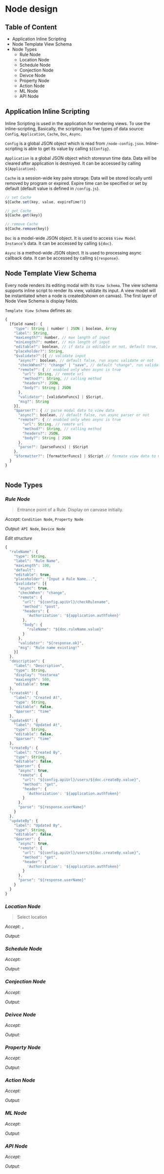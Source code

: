 # Node design
## Table of Content
  - Application Inline Scripting
  - Node Template View Schema
  - Node Types
    - Rule Node
    - Location Node
    - Schedule Node
    - Conjection Node
    - Deivce Node
    - Property Node
    - Action Node
    - ML Node
    - API Node

## Application Inline Scripting
  Inline Scripting is used in the application for rendering views. To use the inline-scripting,  Basically, the scripting has five types of data source: `Config`, `Application`, `Cache`, `Doc`, `Async`. 

  `Config` is a global JSON object which is read from `/node-config.json`. Inline-scripting is able to get its value by calling `${Config}`.

  `Application` is a global JSON object which storesrun time data. Data will be cleared after application is destroyed. It can be accessed by calling `${Application}`.

  `Cache` is a session-wide key paire storage. Data will be stored locally until removed by program or expired. Expire time can be specified or set by default (default value is defined in `/config.js`). 
  ```javascript
  // set Cache
  ${Cache.set(key, value, expireTime?)}

  // get Cache
  ${Cache.get(key)}

  // remove Cache
  ${Cache.remove(key)}
  ```

  `Doc` is a model-wide JSON object. It is used to access `View Model Instance`'s data. It can be accessed by calling `${doc}`.

  `Async` is a method-wide JSON object. It is used to processing async callback data. It can be accessed by calling `${response}`.
  
## Node Template View Schema
  Every node renders its editing modal with its `View Schema`. The view schema supports inline script to render its view, validate its input. A view model will be instantiated when a node is created(shown on canvas). The first layer of Node View Schema is display fields.

  `Template View Schema` defines as:
  ```javascript
  {
    [field name]: {
      "type": String | number | JSON | boolean, Array
      "label": String,
      "maxLength?": number, // max length of input
      "minLength?": number, // min length of input
      "editable?": boolean, // if data is editable or not, default true,
      "placeholder?": String,
      "$validate?":[{ // validate input
        "async?": boolean, // default false, run async validate or not
        "checkWhen?": "change" | "save", // default "change", run validate when changed or on save button click
        "remote?": { // enabled only when async is true
          "url": String, // remote url
          "method?": String, // calling method
          "headers?": JSON,
          "body?": String | JSON
        },
        "validator": [validateFuncs] | $Script,
        "msg?": String
      }],
      "$parser?": { // parse modal data to view data
        "async?": boolean, // default false, run async parser or not
        "remote?": { // enabled only when async is true
          "url": String, // remote url
          "method?": String, // calling method
          "headers?": JSON, 
          "body?": String | JSON
        },
        "parse?": [parseFuncs] | $Script
      },
      "$formatter?": [formatterFuncs] | $Script // formate view data to modal data
    }
  }
    
  ```
  
## Node Types
### *Rule Node*
  > Entrance point of a Rule. Display on canvase initially.

  *Accept:* `Condition Node`, `Property Node`

  *Output:* `API Node`, `Device Node`

  *Edit structure*
  ```javascript
  {
    "ruleName": {
      "type": String,
      "label": "Rule Name",
      "maxLength": 100,
      "default": 
      "editable": true,
      "placeholder": "Input a Rule Name...",
      "$validate": [{
        "async": true,
        "checkWhen": "change",
        "remote": {
          "url": "${config.apiUrl}/checkRulename",
          "method": "post",
          "headers": {
            'Authorization': '${application.authToken}'
          },
          "body": {
            "ruleName": "${doc.ruleName.value}"
          }
        },
        "validator": "${response.ok}",
        "msg": "Rule name existing!"
      }]
    },
    "description": {
      "label": "Description",
      "type": String,
      "display": "textarea"
      "maxLength": 500,
      "editable": true
    },
    "createAt": {
      "label": "Created At",
      "type": String,
      "editable": false,
      "$parser": "time"
    },
    "updateAt": {
      "label": "Updated At",
      "type": String,
      "editable": false,
      "$parser": "time"
    },
    "createBy": {
      "label": "Created By",
      "type": String,
      "editable": false,
      "$parser": {
        "async": true,
        "remote": {
          "url": "${config.apiUrl}/users/${doc.createBy.value}",
          "method": "get",
          "header": {
            'Authorization': '${application.authToken}'
          }
        },
        "parse": "${response.userName}"
      }
    },
    "updateBy": {
      "label": "Updated By",
      "type": String,
      "editable": false,
      "$parser": {
        "async": true,
        "remote": {
          "url": "${config.apiUrl}/users/${doc.createBy.value}",
          "method": "get",
          "header": {
            'Authorization': '${application.authToken}'
          }
        },
        "parse": "${response.userName}"
      }  
    }
  }
  ```
### *Location Node*
  > Select location

  *Accept:* ``,``

  *Output:*
### *Schedule Node*
  >

  *Accept:* 

  *Output:*
### *Conjection Node*
  >

  *Accept:* 

  *Output:*
### *Deivce Node*
  >

  *Accept:* 

  *Output:*
### *Property Node*
  >

  *Accept:* 

  *Output:*
### *Action Node*
  >

  *Accept:* 

  *Output:*
### *ML Node*
  >

  *Accept:* 

  *Output:*
### *API Node*
  >

  *Accept:* 

  *Output:*